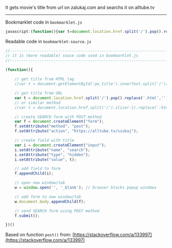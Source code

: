 It gets movie's title from url on zalukaj.com and searchs it on alltube.tv

---

Bookmarklet code in `bookmarklet.js`

```javascript
javascript:(function(){var t=document.location.href.split('/').pop().replace('.html','').replace(/-/g,' ');var f=document.createElement('form');f.setAttribute('method','post');f.setAttribute('action','https://alltube.tv/szukaj');var i=document.createElement('input');i.setAttribute('name','search');i.setAttribute('type','hidden');i.setAttribute('value',t);f.appendChild(i);var w=window.open('','_blank');w.document.body.appendChild(f);f.submit();})()
```

Readable code in `bookmarklet-source.js`

```javascript
//---------------------------------------------------------------------
// it is (more readable) souce code used in bookmarklet.js
//---------------------------------------------------------------------

(function(){
        
    // get title from HTML tag 
    //var t = document.getElementById('pw_title').innerText.split('/')[0];

    // get title from URL
    var t = document.location.href.split('/').pop().replace('.html','').replace(/-/g,' ');
    // or similar method 
    //var t = document.location.href.split('/').slice(-1).replace('.html','').replace(/-/g,' ');

    // create SEARCH form with POST method 
    var f = document.createElement("form");
    f.setAttribute("method", "post");
    f.setAttribute("action", "https://alltube.tv/szukaj");

    // create field with title
    var i = document.createElement("input");
    i.setAttribute("name", "search");
    i.setAttribute("type", "hidden");
    i.setAttribute("value", t);

    // add field to form
    f.appendChild(i);

    // open new window/tab 
    w = window.open('', '_blank'); // browser blocks popup windows

    // add form to new window/tab 
    w.document.body.appendChild(f);

    // send SEARCH form using POST method
    f.submit();

})()
```

Based on function `post()` from: [https://stackoverflow.com/a/133997](https://stackoverflow.com/a/133997)
